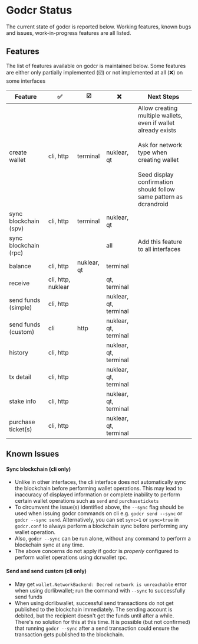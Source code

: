 # Godcr Status
The current state of godcr is reported below.
Working features, known bugs and issues, work-in-progress features are all listed.

## Features
The list of features available on godcr is maintained below.
Some features are either only partially implemented (:ballot_box_with_check:) or not implemented at all (:x:) on some interfaces

| Feature | :white_check_mark: | :ballot_box_with_check: | :x: | Next Steps |
|---|---|---|---|---|
| create wallet | cli, http | terminal | nuklear, qt | Allow creating multiple wallets, even if wallet already exists<br><br>Ask for network type when creating wallet<br><br>Seed display confirmation should follow same pattern as dcrandroid |
| sync blockchain (spv) | cli, http | terminal | nuklear, qt |
| sync blockchain (rpc) | | | all | Add this feature to all interfaces |
| balance | cli, http | nuklear, qt | terminal |
| receive | cli, http, nuklear | | qt, terminal |
| send funds (simple) | cli, http | | nuklear, qt, terminal |
| send funds (custom) | cli | http | nuklear, qt, terminal |
| history | cli, http | | nuklear, qt, terminal |
| tx detail | cli, http | | nuklear, qt, terminal |
| stake info | cli, http | | nuklear, qt, terminal |
| purchase ticket(s) | cli, http | | nuklear, qt, terminal |

## Known Issues
#### Sync blockchain (cli only)
- Unlike in other interfaces, the cli interface does not automatically sync the blockchain before performing wallet operations.
This may lead to inaccuracy of displayed information or complete inability to perform certain wallet operations such as `send` and `purchasetickets`
- To circumvent the issue(s) identified above, the `--sync` flag should be used when issuing godcr commands on cli e.g. `godcr send --sync` or `godcr --sync send`. Alternatively, you can set `sync=1` or `sync=true` in `godcr.conf` to always perform a blockchain sync before performing any wallet operation.
- Also, `godcr --sync` can be run alone, without any command to perform a blockchain sync at any time.
- The above concerns do not apply if godcr is _properly_ configured to perform wallet operations using dcrwallet rpc.

#### Send and send custom (cli only)
- May get `wallet.NetworkBackend: Decred network is unreachable` error when using dcrlibwallet; run the command with `--sync` to successfully send funds
- When using dcrlibwallet, successful send transactions do not get published to the blockchain immediately.
The sending account is debited, but the recipient doesn't get the funds until after a while.
There's no solution for this at this time.
It is possible (but not confirmed) that running `godcr --sync` after a send transaction could ensure the transaction gets published to the blockchain.
